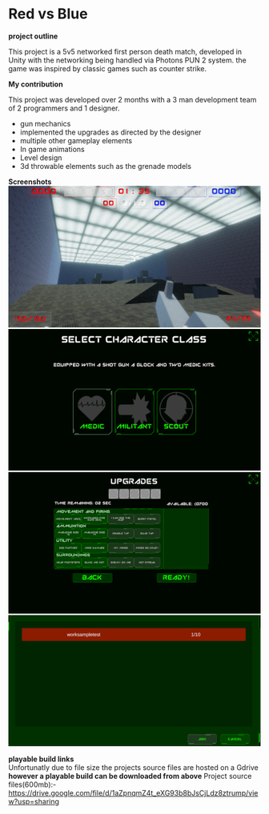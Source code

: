 # Red vs Blue

<b> project outline </b>

This project is a 5v5 networked first person death match, developed in Unity with the networking being handled via Photons PUN 2 system. the game was inspired by classic games such as counter strike.

<b> My contribution</b>

This project was developed over 2 months with a 3 man development team of 2 programmers and 1 designer.

<ul>
  <li>gun mechanics</li>
  <li>implemented the upgrades as directed by the designer</li>
  <li>multiple other gameplay elements</li>
  <li>In game animations</li>
  <li>Level design</li>
  <li>3d throwable elements such as the grenade models</li>
</ul> 

<b>Screenshots</b>
<img  src="game.PNG">
<img  src="select.PNG">
<img  src="upgrades.PNG">
<img  src="networked.PNG">

<b>playable build links</b>
<br>
Unfortunatly due to file size the projects source files are hosted on a Gdrive
<b>however a playable build can be downloaded from above</b>
Project source files(600mb):- https://drive.google.com/file/d/1aZpnqmZ4t_eXG93b8bJsCjLdz8ztrump/view?usp=sharing
<br>
